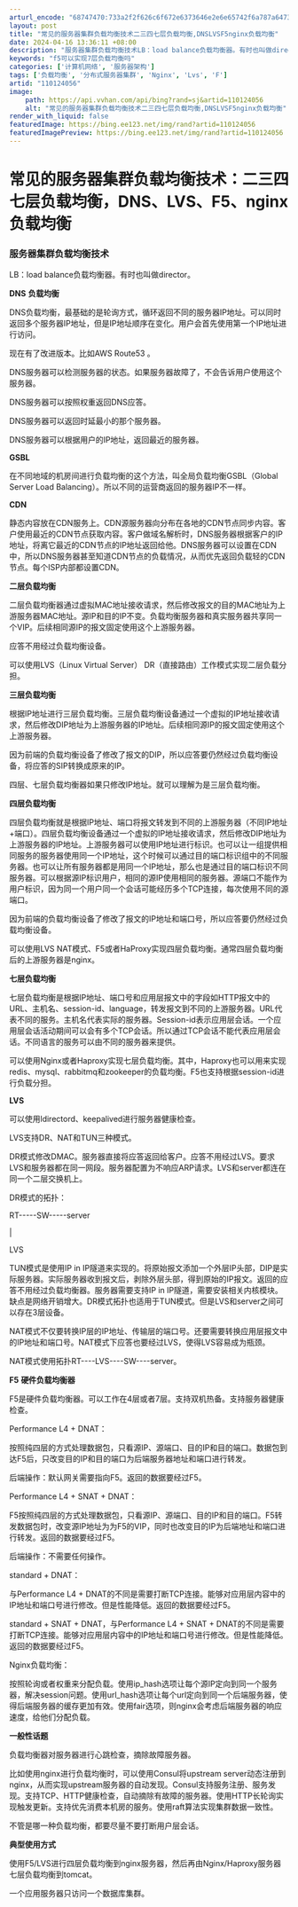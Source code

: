 ```yaml
---
arturl_encode: "68747470:733a2f2f626c6f672e6373646e2e6e65742f6a787a6473772f:61727469636c652f64657461696c732f313130313234303536"
layout: post
title: "常见的服务器集群负载均衡技术二三四七层负载均衡,DNSLVSF5nginx负载均衡"
date: 2024-04-16 13:36:11 +08:00
description: "服务器集群负载均衡技术LB：load balance负载均衡器。有时也叫做director。DNS负"
keywords: "f5可以实现7层负载均衡吗"
categories: ['计算机网络', '服务器架构']
tags: ['负载均衡', '分布式服务器集群', 'Nginx', 'Lvs', 'F']
artid: "110124056"
image:
    path: https://api.vvhan.com/api/bing?rand=sj&artid=110124056
    alt: "常见的服务器集群负载均衡技术二三四七层负载均衡,DNSLVSF5nginx负载均衡"
render_with_liquid: false
featuredImage: https://bing.ee123.net/img/rand?artid=110124056
featuredImagePreview: https://bing.ee123.net/img/rand?artid=110124056
---
```


# 常见的服务器集群负载均衡技术：二三四七层负载均衡，DNS、LVS、F5、nginx负载均衡

### 服务器集群负载均衡技术

LB：load balance负载均衡器。有时也叫做director。

**DNS**
**负载均衡**

DNS负载均衡，最基础的是轮询方式，循环返回不同的服务器IP地址。可以同时返回多个服务器IP地址，但是IP地址顺序在变化。用户会首先使用第一个IP地址进行访问。

现在有了改进版本。比如AWS Route53 。

DNS服务器可以检测服务器的状态。如果服务器故障了，不会告诉用户使用这个服务器。

DNS服务器可以按照权重返回DNS应答。

DNS服务器可以返回时延最小的那个服务器。

DNS服务器可以根据用户的IP地址，返回最近的服务器。

**GSBL**

在不同地域的机房间进行负载均衡的这个方法，叫全局负载均衡GSBL（Global Server Load Balancing）。所以不同的运营商返回的服务器IP不一样。

**CDN**

静态内容放在CDN服务上。CDN源服务器向分布在各地的CDN节点同步内容。客户使用最近的CDN节点获取内容。客户做域名解析时，DNS服务器根据客户的IP地址，将离它最近的CDN节点的IP地址返回给他。DNS服务器可以设置在CDN中，所以DNS服务器甚至知道CDN节点的负载情况，从而优先返回负载轻的CDN节点。每个ISP内部都设置CDN。

**二层负载均衡**

二层负载均衡器通过虚拟MAC地址接收请求，然后修改报文的目的MAC地址为上游服务器MAC地址。源IP和目的IP不变。负载均衡服务器和真实服务器共享同一个VIP。后续相同源IP的报文固定使用这个上游服务器。

应答不用经过负载均衡设备。

可以使用LVS（Linux Virtual Server） DR（直接路由）工作模式实现二层负载分担。

**三层负载均衡**

根据IP地址进行三层负载均衡。三层负载均衡设备通过一个虚拟的IP地址接收请求，然后修改DIP地址为上游服务器的IP地址。后续相同源IP的报文固定使用这个上游服务器。

因为前端的负载均衡设备了修改了报文的DIP，所以应答要仍然经过负载均衡设备，将应答的SIP转换成原来的IP。

四层、七层负载均衡器如果只修改IP地址。就可以理解为是三层负载均衡。

**四层负载均衡**

四层负载均衡就是根据IP地址、端口将报文转发到不同的上游服务器（不同IP地址+端口）。四层负载均衡设备通过一个虚拟的IP地址接收请求，然后修改DIP地址为上游服务器的IP地址。上游服务器可以使用IP地址进行标识。也可以让一组提供相同服务的服务器使用同一个IP地址，这个时候可以通过目的端口标识组中的不同服务器。也可以让所有服务器都是用同一个IP地址，那么也是通过目的端口标识不同服务器。可以根据源IP标识用户，相同的源IP使用相同的服务器。源端口不能作为用户标识，因为同一个用户同一个会话可能经历多个TCP连接，每次使用不同的源端口。

因为前端的负载均衡设备了修改了报文的IP地址和端口号，所以应答要仍然经过负载均衡设备。

可以使用LVS NAT模式、F5或者HaProxy实现四层负载均衡。通常四层负载均衡后的上游服务器是nginx。

**七层负载均衡**

七层负载均衡是根据IP地址、端口号和应用层报文中的字段如HTTP报文中的URL、主机名、session-id、language，转发报文到不同的上游服务器。URL代表不同的服务。主机名代表实际的服务器。Session-id表示应用层会话。一个应用层会话活动期间可以会有多个TCP会话。所以通过TCP会话不能代表应用层会话。不同语言的服务可以由不同的服务器来提供。

可以使用Nginx或者Haproxy实现七层负载均衡。其中，Haproxy也可以用来实现redis、mysql、rabbitmq和zookeeper的负载均衡。F5也支持根据session-id进行负载分担。

**LVS**

可以使用ldirectord、keepalived进行服务器健康检查。

LVS支持DR、NAT和TUN三种模式。

DR模式修改DMAC。服务器直接将应答返回给客户。应答不用经过LVS。要求LVS和服务器都在同一网段。服务器配置为不响应ARP请求。LVS和server都连在同一个二层交换机上。

DR模式的拓扑：

RT-----SW-----server

|

LVS

TUN模式是使用IP in IP隧道来实现的。将原始报文添加一个外层IP头部，DIP是实际服务器。实际服务器收到报文后，剥除外层头部，得到原始的IP报文。返回的应答不用经过负载均衡器。服务器需要支持IP in IP隧道，需要安装相关内核模块。缺点是网络开销增大。DR模式拓扑也适用于TUN模式。但是LVS和server之间可以存在3层设备。

NAT模式不仅要转换IP层的IP地址、传输层的端口号。还要需要转换应用层报文中的IP地址和端口号。NAT模式下应答也要经过LVS，使得LVS容易成为瓶颈。

NAT模式使用拓扑RT----LVS----SW----server。

**F5**
**硬件负载均衡器**

F5是硬件负载均衡器。可以工作在4层或者7层。支持双机热备。支持服务器健康检查。

Performance L4 + DNAT：

按照纯四层的方式处理数据包，只看源IP、源端口、目的IP和目的端口。数据包到达F5后，只改变目的IP和目的端口为后端服务器地址和端口进行转发。

后端操作：默认网关需要指向F5。返回的数据要经过F5。

Performance L4 + SNAT + DNAT：

F5按照纯四层的方式处理数据包，只看源IP、源端口、目的IP和目的端口。F5转发数据包时，改变源IP地址为为F5的VIP，同时也改变目的IP为后端地址和端口进行转发。返回的数据要经过F5。

后端操作：不需要任何操作。

standard + DNAT：

与Performance L4 + DNAT的不同是需要打断TCP连接。能够对应用层内容中的IP地址和端口号进行修改。但是性能降低。返回的数据要经过F5。

standard + SNAT + DNAT，与Performance L4 + SNAT + DNAT的不同是需要打断TCP连接。能够对应用层内容中的IP地址和端口号进行修改。但是性能降低。返回的数据要经过F5。

Nginx负载均衡：

按照轮询或者权重来分配负载。使用ip\_hash选项让每个源IP定向到同一个服务器，解决session问题。使用url\_hash选项让每个url定向到同一个后端服务器，使得后端服务器的缓存更加有效。使用fair选项，则nginx会考虑后端服务器的响应速度，给他们分配负载。

**一般性话题**

负载均衡器对服务器进行心跳检查，摘除故障服务器。

比如使用nginx进行负载均衡时，可以使用Consul将upstream server动态注册到nginx，从而实现upstream服务器的自动发现。Consul支持服务注册、服务发现。支持TCP、HTTP健康检查，自动摘除有故障的服务器。使用HTTP长轮询实现触发更新。支持优先消费本机房的服务。使用raft算法实现集群数据一致性。

不管是哪一种负载均衡，都要尽量不要打断用户层会话。

**典型使用方式**

使用F5/LVS进行四层负载均衡到nginx服务器，然后再由Nginx/Haproxy服务器七层负载均衡到tomcat。

一个应用服务器只访问一个数据库集群。
